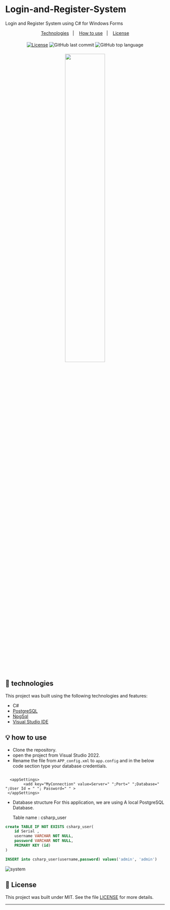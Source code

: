 # Login-and-Register-System
Login and Register System using C# for Windows Forms

<p align="center">
  <a href="#-technologies">Technologies</a>&nbsp;&nbsp;&nbsp;|&nbsp;&nbsp;&nbsp;
  <a href="#-how-to-use">How to use</a>&nbsp;&nbsp;&nbsp;|&nbsp;&nbsp;&nbsp;
  <a href="#-license">License</a>
</p>
<div align="center" style="margin: 20px; text-align: center">

  [![License](http://img.shields.io/:license-mit-blue.svg?style=flat-square)](https://github.com/BinaryLeo/Login-and-Register-System/blob/main/LICENSE)
  ![GitHub last commit](https://img.shields.io/github/last-commit/BinaryLeo/Login-and-Register-System?style=flat-square)
  ![GitHub top language](https://img.shields.io/github/languages/top/BinaryLeo/Login-and-Register-System?style=flat-square)

</div>

<div align="center"><img src="https://user-images.githubusercontent.com/72607039/156090075-28dbf5fc-0420-4992-bab8-b6e49125e1de.gif" width=50% height=50%></div>

## 🧪 technologies

This project was built using the following technologies and features:

- C#
- [PostgreSQL](https://www.postgresql.org/)
- [NpgSql](https://www.npgsql.org/)
- [Visual Studio IDE](https://visualstudio.microsoft.com)

## 💡 how to use

- Clone the repository.
- open the project from Visual Studio 2022.
- Rename the file from <code>APP_config.xml</code> to <code>app.config</code> and in the below code section type your database credentials.


<code>
  &ltappSettings&gt
		&ltadd key="MyConnection" value=Server=" ";Port=" ";Database=" ";User Id = " "; Password=" " &gt
 &lt/appSettings&gt
</code>
                                                                                               

- Database structure
For this application, we are using A local PostgreSQL Database. 
 
  Table name : csharp_user
  
   
``` sql
create TABLE IF NOT EXISTS csharp_user(
    id Serial ,
    username VARCHAR NOT NULL,
    password VARCHAR NOT NULL,
    PRIMARY KEY (id)
)
```

``` sql
INSERT into csharp_user(username,password) values('admin', 'admin') 
```

![system](https://user-images.githubusercontent.com/72607039/156093419-6378d936-b20a-409e-8b63-ffe97b781f3f.png)

## 📄 License

This project was built under MIT. See the file [LICENSE](LICENSE) for more details.

---
